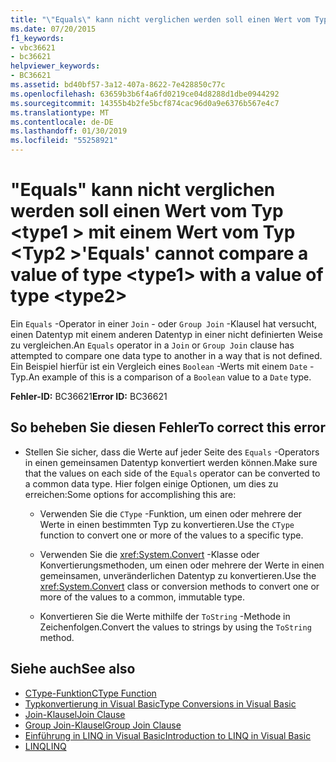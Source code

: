 ```yaml
---
title: "\"Equals\" kann nicht verglichen werden soll einen Wert vom Typ <type1> mit einem Wert vom Typ <type2>"
ms.date: 07/20/2015
f1_keywords:
- vbc36621
- bc36621
helpviewer_keywords:
- BC36621
ms.assetid: bd40bf57-3a12-407a-8622-7e428850c77c
ms.openlocfilehash: 63659b3b6f4a6fd0219ce04d8288d1dbe0944292
ms.sourcegitcommit: 14355b4b2fe5bcf874cac96d0a9e6376b567e4c7
ms.translationtype: MT
ms.contentlocale: de-DE
ms.lasthandoff: 01/30/2019
ms.locfileid: "55258921"
---
```

# <a name="equals-cannot-compare-a-value-of-type-type1-with-a-value-of-type-type2"></a><span data-ttu-id="ba3d4-102">"Equals" kann nicht verglichen werden soll einen Wert vom Typ \<type1 > mit einem Wert vom Typ \<Typ2 ></span><span class="sxs-lookup"><span data-stu-id="ba3d4-102">'Equals' cannot compare a value of type \<type1> with a value of type \<type2></span></span>
<span data-ttu-id="ba3d4-103">Ein `Equals` -Operator in einer `Join` - oder `Group Join` -Klausel hat versucht, einen Datentyp mit einem anderen Datentyp in einer nicht definierten Weise zu vergleichen.</span><span class="sxs-lookup"><span data-stu-id="ba3d4-103">An `Equals` operator in a `Join` or `Group Join` clause has attempted to compare one data type to another in a way that is not defined.</span></span> <span data-ttu-id="ba3d4-104">Ein Beispiel hierfür ist ein Vergleich eines `Boolean` -Werts mit einem `Date` -Typ.</span><span class="sxs-lookup"><span data-stu-id="ba3d4-104">An example of this is a comparison of a `Boolean` value to a `Date` type.</span></span>  
  
 <span data-ttu-id="ba3d4-105">**Fehler-ID:** BC36621</span><span class="sxs-lookup"><span data-stu-id="ba3d4-105">**Error ID:** BC36621</span></span>  
  
## <a name="to-correct-this-error"></a><span data-ttu-id="ba3d4-106">So beheben Sie diesen Fehler</span><span class="sxs-lookup"><span data-stu-id="ba3d4-106">To correct this error</span></span>  
  
-   <span data-ttu-id="ba3d4-107">Stellen Sie sicher, dass die Werte auf jeder Seite des `Equals` -Operators in einen gemeinsamen Datentyp konvertiert werden können.</span><span class="sxs-lookup"><span data-stu-id="ba3d4-107">Make sure that the values on each side of the `Equals` operator can be converted to a common data type.</span></span> <span data-ttu-id="ba3d4-108">Hier folgen einige Optionen, um dies zu erreichen:</span><span class="sxs-lookup"><span data-stu-id="ba3d4-108">Some options for accomplishing this are:</span></span>  
  
    -   <span data-ttu-id="ba3d4-109">Verwenden Sie die `CType` -Funktion, um einen oder mehrere der Werte in einen bestimmten Typ zu konvertieren.</span><span class="sxs-lookup"><span data-stu-id="ba3d4-109">Use the `CType` function to convert one or more of the values to a specific type.</span></span>  
  
    -   <span data-ttu-id="ba3d4-110">Verwenden Sie die <xref:System.Convert> -Klasse oder Konvertierungsmethoden, um einen oder mehrere der Werte in einen gemeinsamen, unveränderlichen Datentyp zu konvertieren.</span><span class="sxs-lookup"><span data-stu-id="ba3d4-110">Use the <xref:System.Convert> class or conversion methods to convert one or more of the values to a common, immutable type.</span></span>  
  
    -   <span data-ttu-id="ba3d4-111">Konvertieren Sie die Werte mithilfe der `ToString` -Methode in Zeichenfolgen.</span><span class="sxs-lookup"><span data-stu-id="ba3d4-111">Convert the values to strings by using the `ToString` method.</span></span>  
  
## <a name="see-also"></a><span data-ttu-id="ba3d4-112">Siehe auch</span><span class="sxs-lookup"><span data-stu-id="ba3d4-112">See also</span></span>
- [<span data-ttu-id="ba3d4-113">CType-Funktion</span><span class="sxs-lookup"><span data-stu-id="ba3d4-113">CType Function</span></span>](../../visual-basic/language-reference/functions/ctype-function.md)
- [<span data-ttu-id="ba3d4-114">Typkonvertierung in Visual Basic</span><span class="sxs-lookup"><span data-stu-id="ba3d4-114">Type Conversions in Visual Basic</span></span>](../../visual-basic/programming-guide/language-features/data-types/type-conversions.md)
- [<span data-ttu-id="ba3d4-115">Join-Klausel</span><span class="sxs-lookup"><span data-stu-id="ba3d4-115">Join Clause</span></span>](../../visual-basic/language-reference/queries/join-clause.md)
- [<span data-ttu-id="ba3d4-116">Group Join-Klausel</span><span class="sxs-lookup"><span data-stu-id="ba3d4-116">Group Join Clause</span></span>](../../visual-basic/language-reference/queries/group-join-clause.md)
- [<span data-ttu-id="ba3d4-117">Einführung in LINQ in Visual Basic</span><span class="sxs-lookup"><span data-stu-id="ba3d4-117">Introduction to LINQ in Visual Basic</span></span>](../../visual-basic/programming-guide/language-features/linq/introduction-to-linq.md)
- [<span data-ttu-id="ba3d4-118">LINQ</span><span class="sxs-lookup"><span data-stu-id="ba3d4-118">LINQ</span></span>](../../visual-basic/programming-guide/language-features/linq/index.md)
